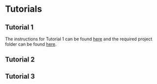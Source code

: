 # Tutorials

## Tutorial 1

The instructions for Tutorial 1 can be found [here](tutorial_1.md) and the required project
folder can be found [here](../../examples/Tutorial_1.zip).

## Tutorial 2

## Tutorial 3
